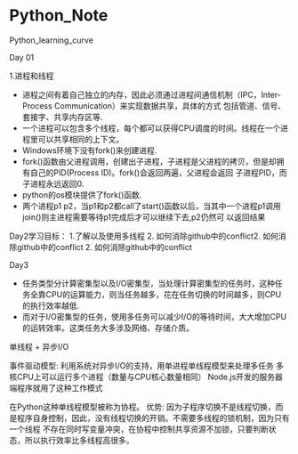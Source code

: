 # Python_Note
 Python_learning_curve

Day 01

1.进程和线程

- 进程之间有着自己独立的内存，因此必须通过进程间通信机制（IPC，Inter-Process Communication）来实现数据共享，具体的方式
包括管道、信号、套接字、共享内存区等.
- 一个进程可以包含多个线程，每个都可以获得CPU调度的时间。线程在一个进程里可以共享相同的上下文。
- Windows环境下没有fork()来创建进程.
- fork()函数由父进程调用，创建出子进程，子进程是父进程的拷贝，但是却拥有自己的PID(Process ID)。fork()会返回两遍，父进程会返回
子进程PID，而子进程永远返回0.
- python的os模块提供了fork()函数.
- 两个进程p1 p2，当p1和p2都call了start()函数以后，当其中一个进程p1调用join()则主进程需要等待p1完成后才可以继续下去,p2仍然可
以返回结果

Day2学习目标：
1.了解以及使用多线程
2. 如何消除github中的conflict2. 如何消除github中的conflict
2. 如何消除github中的conflict

Day3

- 任务类型分计算密集型以及I/O密集型，当处理计算密集型的任务时，这种任务全靠CPU的运算能力，则当任务越多，花在任务切换的时间越多，则CPU
的执行效率越低.
- 而对于I/O密集型的任务，使用多任务可以减少I/O的等待时间，大大增加CPU的运转效率。这类任务大多涉及网络、存储介质。

单线程 + 异步I/O

事件驱动模型:
利用系统对异步I/O的支持，用单进程单线程模型来处理多任务
多核CPU上可以运行多个进程（数量与CPU核心数量相同）
Node.js开发的服务器端程序就用了这种工作模式

在Python这种单线程模型被称为协程。
优势: 因为子程序切换不是线程切换，而是程序自身控制，因此，没有线程切换的开销。不需要多线程的锁机制，因为只有一个线程
不存在同时写变量冲突，在协程中控制共享资源不加锁，只要判断状态，所以执行效率比多线程高很多。
